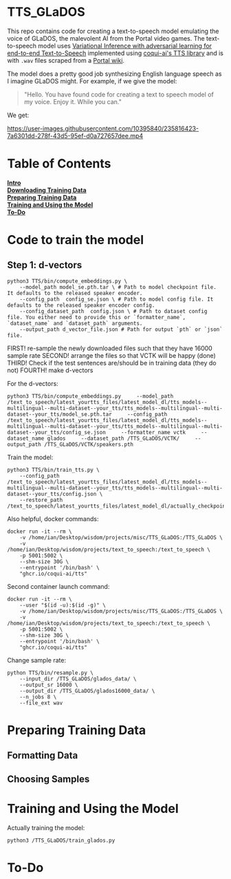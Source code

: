 # TTS_GLaDOS
This repo contains code for creating a text-to-speech model emulating the voice of GLaDOS, the malevolent AI from the Portal video games. The text-to-speech model uses [Variational Inference with adversarial
learning for end-to-end Text-to-Speech](https://github.com/jaywalnut310/vits) implemented using [coqui-ai's TTS library](https://github.com/coqui-ai/TTS) and is with `.wav` files scraped from a [Portal wiki](https://theportalwiki.com/wiki/GLaDOS_voice_lines).

The model does a pretty good job synthesizing English language speech as I imagine GLaDOS might. For example, if we give the model:
> "Hello. You have found code for creating a text to speech model of my voice. Enjoy it. While you can."

We get: <br>

https://user-images.githubusercontent.com/10395840/235816423-7a6301dd-278f-43d5-95ef-d0a727657dee.mp4

# Table of Contents
**[Intro](#TTS_GLaDOS)**<br>
**[Downloading Training Data](#code-to-train-the-model)**<br>
**[Preparing Training Data](#preparing-training-data)**<br>
**[Training and Using the Model](#training-and-using-the-model)**<br>
**[To-Do](#to-do)**<br>


# Code to train the model

## Step 1: d-vectors
```
python3 TTS/bin/compute_embeddings.py \
    --model_path model_se.pth.tar \ # Path to model checkpoint file. It defaults to the released speaker encoder.
    --config_path  config_se.json \ # Path to model config file. It defaults to the released speaker encoder config.
    --config_dataset_path  config.json \ # Path to dataset config file. You either need to provide this or `formatter_name`, `dataset_name` and `dataset_path` arguments.
    --output_path d_vector_file.json # Path for output `pth` or `json` file.
```

FIRST! re-sample the newly downloaded files such that they have 16000 sample rate
SECOND! arrange the files so that VCTK will be happy (done)
THIRD! Check if the test sentences are/should be in training data (they do not)
FOURTH! make d-vectors

For the d-vectors:
```
python3 TTS/bin/compute_embeddings.py     --model_path /text_to_speech/latest_yourtts_files/latest_model_dl/tts_models--multilingual--multi-dataset--your_tts/tts_models--multilingual--multi-dataset--your_tts/model_se.pth.tar     --config_path  /text_to_speech/latest_yourtts_files/latest_model_dl/tts_models--multilingual--multi-dataset--your_tts/tts_models--multilingual--multi-dataset--your_tts/config_se.json     --formatter_name vctk     --dataset_name glados     --dataset_path /TTS_GLaDOS/VCTK/     --output_path /TTS_GLaDOS/VCTK/speakers.pth
```
Train the model:
```
python3 TTS/bin/train_tts.py \
    --config_path /text_to_speech/latest_yourtts_files/latest_model_dl/tts_models--multilingual--multi-dataset--your_tts/tts_models--multilingual--multi-dataset--your_tts/config.json \
    --restore_path /text_to_speech/latest_yourtts_files/latest_model_dl/actually_checkpoint/model+SCL/checkpoint_70000.pth.tar
```


Also helpful, docker commands:
```
docker run -it --rm \
    -v /home/ian/Desktop/wisdom/projects/misc/TTS_GLaDOS:/TTS_GLaDOS \
    -v /home/ian/Desktop/wisdom/projects/text_to_speech:/text_to_speech \
    -p 5001:5002 \
    --shm-size 30G \
    --entrypoint '/bin/bash' \
    "ghcr.io/coqui-ai/tts"
```
Second container launch command:
```
docker run -it --rm \
    --user "$(id -u):$(id -g)" \
    -v /home/ian/Desktop/wisdom/projects/misc/TTS_GLaDOS:/TTS_GLaDOS \
    -v /home/ian/Desktop/wisdom/projects/text_to_speech:/text_to_speech \
    -p 5001:5002 \
    --shm-size 30G \
    --entrypoint '/bin/bash' \
    "ghcr.io/coqui-ai/tts"
```


Change sample rate:
```
python TTS/bin/resample.py \
    --input_dir /TTS_GLaDOS/glados_data/ \
    --output_sr 16000 \
    --output_dir /TTS_GLaDOS/glados16000_data/ \
    --n_jobs 8 \
    --file_ext wav
```

# Preparing Training Data
## Formatting Data
## Choosing Samples

# Training and Using the Model

Actually training the model:
```
python3 /TTS_GLaDOS/train_glados.py
```


# To-Do